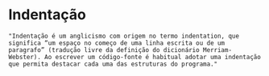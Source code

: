 # Indentação

    "Indentação é um anglicismo com origem no termo indentation, que significa “um espaço no começo de uma linha escrita ou de um paragrafo” (tradução livre da definição do dicionário Merriam- Webster). Ao escrever um código-fonte é habitual adotar uma indentação que permita destacar cada uma das estruturas do programa."

